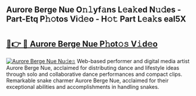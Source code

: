 ## Aurore Berge Nue O𝚗𝚕yf𝚊ns L𝚎a𝚔ed N𝚞𝚍es - Part-Etq P𝚑𝚘tos Vi𝚍𝚎o - H𝚘𝚝 Part L𝚎a𝚔s eaI5X

# <h2><a href="http://kfcg480.oniu.top/?m=Aurore+Berge+Nue">🔗👉 🔴 Aurore Berge Nue P𝚑ot𝚘𝚜 V𝚒d𝚎o</a></h2>

[![Aurore Berge Nue Nu𝚍e𝚜](https://i.imgur.com/0qMVB7G.gif)](http://kfcg480.oniu.top/?m=Aurore+Berge+Nue)
Web-based performer and digital media artist Aurore Berge Nue, acclaimed for distributing dance and lifestyle ideas through solo and collaborative dance performances and compact clips. Remarkable snake charmer Aurore Berge Nue, acclaimed for their exceptional abilities and accomplishments in handling snakes.  
